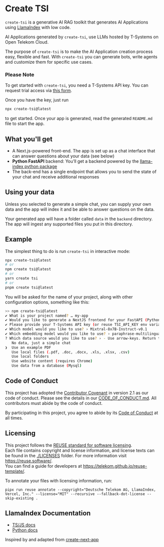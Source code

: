 <!--
SPDX-FileCopyrightText: 2024 Deutsche Telekom AG, LlamaIndex, Vercel, Inc.

SPDX-License-Identifier: MIT
-->

# Create TSI

`create-tsi` is a generative AI RAG toolkit that generates AI Applications using [LlamaIndex](https://www.llamaindex.ai/) with low code.

AI Applications generated by `create-tsi`, use LLMs hosted by T-Systems on Open Telekom Cloud.

The purpose of `create-tsi` is to make the AI Application creation process easy, flexible and fast. With `create-tsi` you can generate bots, write agents and customize them for specific use cases.

### Please Note
To get started with `create-tsi`, you need a T-Systems API key. You can request trial access via [this form](https://forms.gle/1HzUGWGG12CmCnbk6).

Once you have the key, just run

```bash
npx create-tsi@latest
```

to get started. Once your app is generated, read the generated `README.md` file to start the app.

## What you'll get

- A Next.js-powered front-end. The app is set up as a chat interface that can answer questions about your data (see below)
- **Python FastAPI** backend: You’ll get a backend powered by the [llama-index python package](https://pypi.org/project/llama-index/)
- The back-end has a single endpoint that allows you to send the state of your chat and receive additional responses

## Using your data

Unless you selected to generate a simple chat, you can supply your own data and the app will index it and be able to answer questions on the data.

Your generated app will have a folder called `data` in the `backend` directory.
The app will ingest any supported files you put in this directory.

## Example

The simplest thing to do is run `create-tsi` in interactive mode:

```bash
npx create-tsi@latest
# or
npm create tsi@latest
# or
yarn create tsi
# or
pnpm create tsi@latest
```

You will be asked for the name of your project, along with other configuration options, something like this:

```bash
>> npm create-tsi@latest
✔ What is your project named? … my-app
✔ Would you like to generate a NextJS frontend for your FastAPI (Python) backend? … No / Yes
✔ Please provide your T-Systems API key (or reuse TSI_API_KEY env variable): …
✔ Which model would you like to use? › Mixtral-8x7B-Instruct-v0.1
✔ Which embedding model would you like to use? › paraphrase-multilingual-mpnet-base-v2
? Which data source would you like to use? › - Use arrow-keys. Return to submit.
   No data, just a simple chat
❯  Use an example PDF
   Use local files (.pdf, .doc, .docx, .xls, .xlsx, .csv)
   Use local folders
   Use website content (requires Chrome)
   Use data from a database (Mysql)
```

## Code of Conduct

This project has adopted the [Contributor Covenant](https://www.contributor-covenant.org/) in version 2.1 as our code of conduct. Please see the details in our [CODE_OF_CONDUCT.md](CODE_OF_CONDUCT.md). All contributors must abide by the code of conduct.

By participating in this project, you agree to abide by its [Code of Conduct](./CODE_OF_CONDUCT.md) at all times.

## Licensing

This project follows the [REUSE standard for software licensing](https://reuse.software/).  
Each file contains copyright and license information, and license texts can be found in the [./LICENSES](./LICENSES) folder. For more information visit https://reuse.software/.  
You can find a guide for developers at https://telekom.github.io/reuse-template/.

To annotate your files with licensing information, run:

```shell
pipx run reuse annotate --copyright="Deutsche Telekom AG, LlamaIndex, Vercel, Inc." --license="MIT" --recursive --fallback-dot-license --skip-existing .
```

## LlamaIndex Documentation

- [TS/JS docs](https://ts.llamaindex.ai/)
- [Python docs](https://docs.llamaindex.ai/en/stable/)

Inspired by and adapted from [create-next-app](https://github.com/vercel/next.js/tree/canary/packages/create-next-app)
